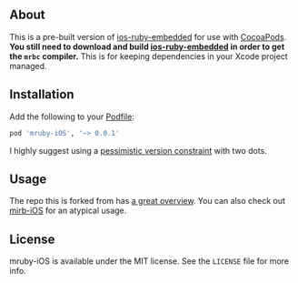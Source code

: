 ## About

This is a pre-built version of [ios-ruby-embedded](https://github.com/carsonmcdonald/ios-ruby-embedded) for use with [CocoaPods](https://github.com/CocoaPods/CocoaPods). **You still need to download and build [ios-ruby-embedded](https://github.com/carsonmcdonald/ios-ruby-embedded) in order to get the `mrbc` compiler.** This is for keeping dependencies in your Xcode project managed.

## Installation

Add the following to your [Podfile](https://github.com/CocoaPods/CocoaPods/wiki/A-Podfile):

``` ruby
pod 'mruby-iOS', '~> 0.0.1'
```

I highly suggest using a [pessimistic version constraint](http://docs.rubygems.org/read/chapter/16#page74) with two dots.

## Usage

The repo this is forked from has [a great overview](https://github.com/carsonmcdonald/ios-ruby-embedded#example-use). You can also check out [mirb-iOS](https://github.com/jzzocc/mirb-iOS) for an atypical usage.

## License

mruby-iOS is available under the MIT license. See the `LICENSE` file for more info.
